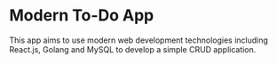 # Modern To-Do App
This app aims to use modern web development technologies including React.js, Golang and MySQL to develop a simple CRUD application.
